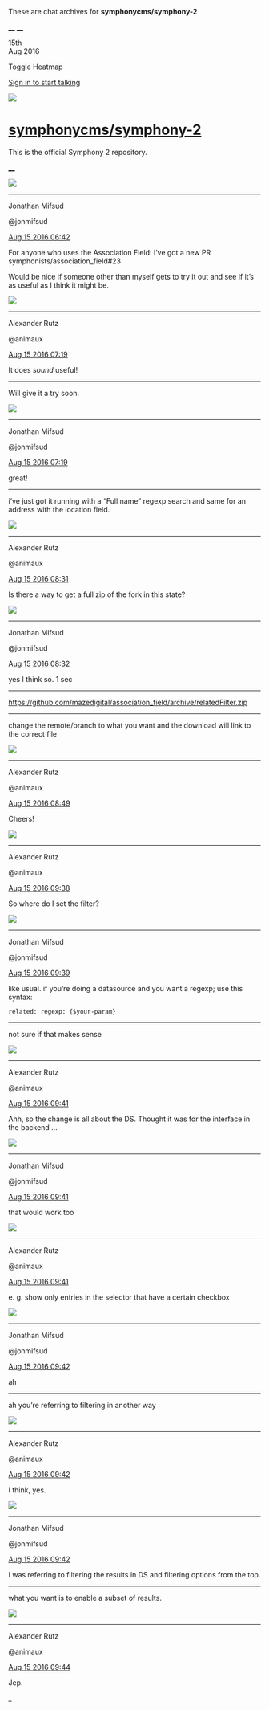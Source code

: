These are chat archives for **symphonycms/symphony-2**

[__](/symphonycms/symphony-2/archives/2016/08/16)
[__](/symphonycms/symphony-2/archives/2016/08/14)

15th  
Aug 2016

Toggle Heatmap

[Sign in to start talking](/login?action=login&button=archive-login)

![](https://avatars-02.gitter.im/group/iv/3/57542c45c43b8c601977197e?s=48)

#  [symphonycms/symphony-2](/symphonycms/symphony-2)

This is the official Symphony 2 repository.

[ __ ](/orgs/symphonycms/rooms "More symphonycms rooms" )

![](https://avatars1.githubusercontent.com/u/859775?v=3&s=30)

__ __

Jonathan Mifsud

@jonmifsud

[Aug 15 2016
06:42](https://gitter.im/symphonycms/symphony-2?at=57b1644746a301fa5a4f8e87 ""
)

For anyone who uses the Association Field: I’ve got a new PR
symphonists/association_field#23

Would be nice if someone other than myself gets to try it out and see if it’s
as useful as I think it might be.

![](https://avatars2.githubusercontent.com/u/446874?v=3&s=30)

__ __

Alexander Rutz

@animaux

[Aug 15 2016
07:19](https://gitter.im/symphonycms/symphony-2?at=57b16d13a00c6adb45e74e65 ""
)

It does _sound_ useful!

__ __

Will give it a try soon.

![](https://avatars1.githubusercontent.com/u/859775?v=3&s=30)

__ __

Jonathan Mifsud

@jonmifsud

[Aug 15 2016
07:19](https://gitter.im/symphonycms/symphony-2?at=57b16d1daee33d7241ee28ae ""
)

great!

__ __

i’ve just got it running with a “Full name” regexp search and same for an
address with the location field.

![](https://avatars2.githubusercontent.com/u/446874?v=3&s=30)

__ __

Alexander Rutz

@animaux

[Aug 15 2016
08:31](https://gitter.im/symphonycms/symphony-2?at=57b17dfaae0554d04c992848 ""
)

Is there a way to get a full zip of the fork in this state?

![](https://avatars1.githubusercontent.com/u/859775?v=3&s=30)

__ __

Jonathan Mifsud

@jonmifsud

[Aug 15 2016
08:32](https://gitter.im/symphonycms/symphony-2?at=57b17e09625cb3d84547ad26 ""
)

yes I think so. 1 sec

__ __

<https://github.com/mazedigital/association_field/archive/relatedFilter.zip>

__ __

change the remote/branch to what you want and the download will link to the
correct file

![](https://avatars2.githubusercontent.com/u/446874?v=3&s=30)

__ __

Alexander Rutz

@animaux

[Aug 15 2016
08:49](https://gitter.im/symphonycms/symphony-2?at=57b18223364ad7fc5ad449d9 ""
)

Cheers!

![](https://avatars2.githubusercontent.com/u/446874?v=3&s=30)

__ __

Alexander Rutz

@animaux

[Aug 15 2016
09:38](https://gitter.im/symphonycms/symphony-2?at=57b18d80aee33d7241ee6e40 ""
)

So where do I set the filter?

![](https://avatars1.githubusercontent.com/u/859775?v=3&s=30)

__ __

Jonathan Mifsud

@jonmifsud

[Aug 15 2016
09:39](https://gitter.im/symphonycms/symphony-2?at=57b18de2ae0554d04c994a38 ""
)

like usual. if you’re doing a datasource and you want a regexp; use this
syntax:

    
    
    related: regexp: {$your-param}

__ __

not sure if that makes sense

![](https://avatars2.githubusercontent.com/u/446874?v=3&s=30)

__ __

Alexander Rutz

@animaux

[Aug 15 2016
09:41](https://gitter.im/symphonycms/symphony-2?at=57b18e43a00c6adb45e79093 ""
)

Ahh, so the change is all about the DS. Thought it was for the interface in
the backend …

![](https://avatars1.githubusercontent.com/u/859775?v=3&s=30)

__ __

Jonathan Mifsud

@jonmifsud

[Aug 15 2016
09:41](https://gitter.im/symphonycms/symphony-2?at=57b18e4b418e6fc44cffaf41 ""
)

that would work too

![](https://avatars2.githubusercontent.com/u/446874?v=3&s=30)

__ __

Alexander Rutz

@animaux

[Aug 15 2016
09:41](https://gitter.im/symphonycms/symphony-2?at=57b18e6646a301fa5a4fe362 ""
)

e. g. show only entries in the selector that have a certain checkbox

![](https://avatars1.githubusercontent.com/u/859775?v=3&s=30)

__ __

Jonathan Mifsud

@jonmifsud

[Aug 15 2016
09:42](https://gitter.im/symphonycms/symphony-2?at=57b18e79aee33d7241ee718d ""
)

ah

__ __

ah you’re referring to filtering in another way

![](https://avatars2.githubusercontent.com/u/446874?v=3&s=30)

__ __

Alexander Rutz

@animaux

[Aug 15 2016
09:42](https://gitter.im/symphonycms/symphony-2?at=57b18e920fd99f70413be2e0 ""
)

I think, yes.

![](https://avatars1.githubusercontent.com/u/859775?v=3&s=30)

__ __

Jonathan Mifsud

@jonmifsud

[Aug 15 2016
09:42](https://gitter.im/symphonycms/symphony-2?at=57b18ea20fd99f70413be2f0 ""
)

I was referring to filtering the results in DS and filtering options from the
top.

__ __

what you want is to enable a subset of results.

![](https://avatars2.githubusercontent.com/u/446874?v=3&s=30)

__ __

Alexander Rutz

@animaux

[Aug 15 2016
09:44](https://gitter.im/symphonycms/symphony-2?at=57b18ef7ae0554d04c994c25 ""
)

Jep.

_

